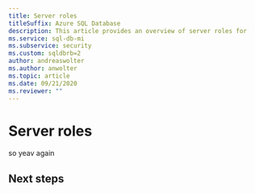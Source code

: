 ```yaml
---
title: Server roles
titleSuffix: Azure SQL Database
description: This article provides an overview of server roles for 
ms.service: sql-db-mi
ms.subservice: security
ms.custom: sqldbrb=2
author: andreaswolter
ms.author: anwolter
ms.topic: article
ms.date: 09/21/2020
ms.reviewer: ""
---
```


# Server roles

so yeav again

## Next steps
